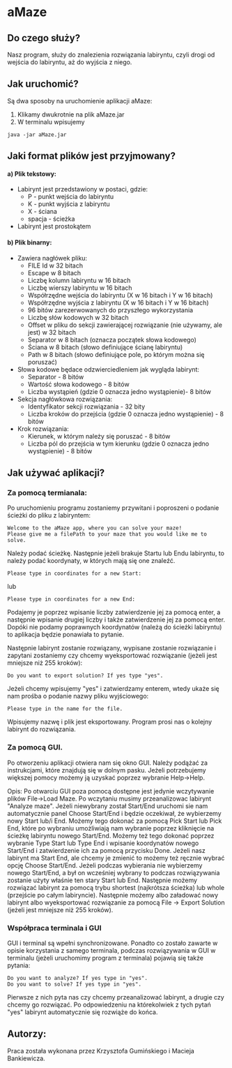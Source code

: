 # aMaze
## Do czego służy?

Nasz program, służy do znalezienia rozwiązania labiryntu, czyli drogi od wejścia
do labiryntu, aż do wyjścia z niego.

## Jak uruchomić?

Są dwa sposoby na uruchomienie aplikacji aMaze:

1. Klikamy dwukrotnie na plik aMaze.jar
2. W terminalu wpisujemy
```
java -jar aMaze.jar
```

## Jaki format plików jest przyjmowany?

#### a) Plik tekstowy:
- Labirynt jest przedstawiony w postaci, gdzie:
   - P - punkt wejścia do labiryntu
   - K - punkt wyjścia z labiryntu
   - X - ściana
   - spacja - ścieżka  
- Labirynt jest prostokątem

#### b) Plik binarny:
- Zawiera nagłówek pliku:
  - FILE Id w 32 bitach
  - Escape w 8 bitach
  - Liczbę kolumn labiryntu w 16 bitach
  - Liczbę wierszy labiryntu w 16 bitach
  - Współrzędne wejścia do labiryntu (X w 16 bitach i Y w 16 bitach)
  - Współrzędne wyjścia z labiryntu (X w 16 bitach i Y w 16 bitach)
  - 96 bitów zarezerwowanych do przyszłego wykorzystania
  - Liczbę słów kodowych w 32 bitach
  - Offset w pliku do sekcji zawierającej rozwiązanie (nie używamy, ale jest) w 32 bitach
  - Separator w 8 bitach (oznacza początek słowa kodowego)
  - Ściana w 8 bitach (słowo definiujące ścianę labiryntu)
  - Path w 8 bitach (słowo definiujące pole, po którym można się poruszać)
- Słowa kodowe będace odzwierciedleniem jak wygląda labirynt:
  - Separator - 8 bitów
  - Wartość słowa kodowego - 8 bitów
  - Liczba wystąpień (gdzie 0 oznacza jedno wystąpienie)- 8 bitów
- Sekcja nagłówkowa rozwiązania:
  - Identyfikator sekcji rozwiązania - 32 bity
  - Liczba kroków do przejścia (gdzie 0 oznacza jedno wystąpienie) - 8 bitów
- Krok rozwiązania:
  - Kierunek, w którym należy się poruszać - 8 bitów
  - Liczba pól do przejścia w tym kierunku (gdzie 0 oznacza jedno wystąpienie) - 8 bitów

## Jak używać aplikacji?

### Za pomocą termianala:
Po uruchomieniu programu zostaniemy przywitani i poproszeni o podanie ścieżki do pliku z labiryntem:
```
Welcome to the aMaze app, where you can solve your maze!
Please give me a filePath to your maze that you would like me to solve.
```
Należy podać ścieżkę.
Następnie jeżeli brakuje Startu lub Endu labiryntu, to należy podać koordynaty, w których mają się one znaleźć.
```
Please type in coordinates for a new Start:
```
lub 
```
Please type in coordinates for a new End:
```
Podajemy je poprzez wpisanie liczby zatwierdzenie jej za pomocą enter, a następnie wpisanie drugiej liczby i także zatwierdzenie jej za pomocą enter.
Dopóki nie podamy poprawnych koordynatów (należą do ścieżki labiryntu) to aplikacja będzie ponawiała to pytanie.

Następnie labirynt zostanie rozwiązany, wypisane zostanie rozwiązanie i zapytani zostaniemy czy chcemy wyeksportować rozwiązanie (jeżeli jest mniejsze niż 255 kroków):
```
Do you want to export solution? If yes type "yes".
```
Jeżeli chcemy wpisujemy "yes" i zatwierdzamy enterem, wtedy ukaże się nam prośba o podanie nazwy pliku wyjściowego:
```
Please type in the name for the file.
```
Wpisujemy nazwę i plik jest eksportowany. Program prosi nas o kolejny labirynt do rozwiązania.

### Za pomocą GUI.
Po otworzeniu aplikacji otwiera nam się okno GUI. Należy podążać za instrukcjami, które znajdują się w dolnym pasku. Jeżeli potrzebujemy większej pomocy możemy ją uzyskać poprzez wybranie Help->Help.

Opis:
Po otwarciu GUI poza pomocą dostępne jest jedynie wczytywanie plików File->Load Maze. Po wczytaniu musimy przeanalizowac labirynt "Analyze maze". Jeżeli niewybrany został Start/End uruchomi sie nam automatycznie panel Choose Start/End i będzie oczekiwał, że wybierzemy nowy Start lub/i End. Możemy tego dokonać za pomocą Pick Start lub Pick End, które po wybraniu umożliwiają nam wybranie poprzez kliknięcie na ścieżkę labiryntu nowego Start/End. Możemy też tego dokonać poprzez wybranie Type Start lub Type End i wpisanie koordynatów nowego Start/End i zatwierdzenie ich za pomocą przycisku Done. Jeżeli nasz labirynt ma Start End, ale chcemy je zmienić to możemy też ręcznie wybrać opcję Choose Start/End. Jeżeli podczas wybierania nie wybierzemy nowego Start/End, a był on wcześniej wybrany to podczas rozwiązywania zostanie użyty właśnie ten stary Start lub End. Następnie możemy rozwiązać labirynt za pomocą trybu shortest (najkrótsza ścieżka) lub whole (przejście po całym labiryncie). Następnie możemy albo załadować nowy labirynt albo wyeksportować rozwiązanie za pomocą File -> Export Solution (jeżeli jest mniejsze niż 255 kroków).

### Współpraca terminala i GUI
GUI i terminal są wpełni synchronizowane. Ponadto co zostało zawarte w opisie korzystania z samego terminala, podczas rozwiązywania w GUI w terminalu (jeżeli uruchomimy program z terminala) pojawią się także pytania:
```
Do you want to analyze? If yes type in "yes".
Do you want to solve? If yes type in "yes".
```
Pierwsze z nich pyta nas czy chcemy przeanalizować labirynt, a drugie czy chcemy go rozwiązać. Po odpowiedzeniu na którekolwiek z tych pytań "yes" labirynt automatycznie się rozwiąże do końca.

## Autorzy:
Praca została wykonana przez Krzysztofa Gumińskiego i Macieja Bankiewicza.
